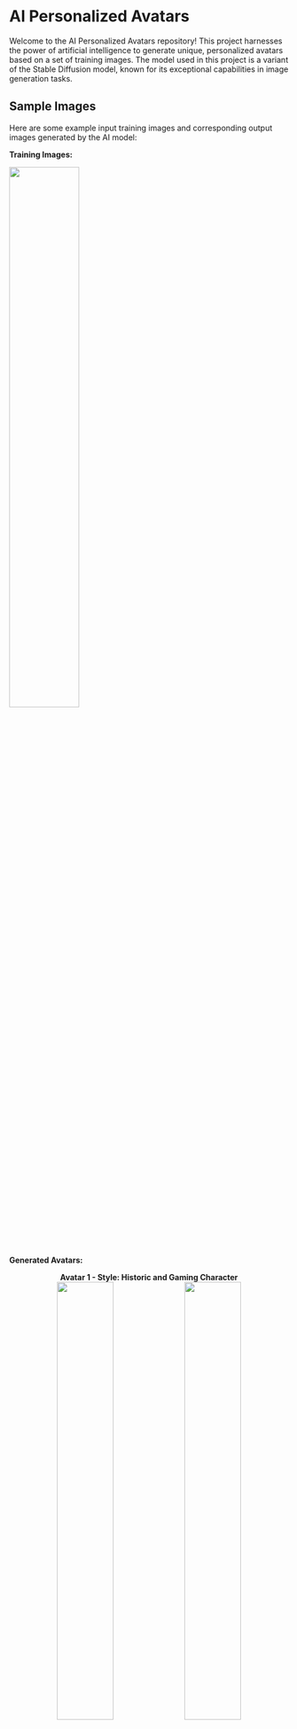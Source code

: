 # AI Personalized Avatars

Welcome to the AI Personalized Avatars repository! This project harnesses the power of artificial intelligence to generate unique, personalized avatars based on a set of training images. The model used in this project is a variant of the Stable Diffusion model, known for its exceptional capabilities in image generation tasks.

## Sample Images

Here are some example input training images and corresponding output images generated by the AI model:

**Training Images:**

<p float="left">
  <img src="https://github.com/NisaarAgharia/AI-Personalized-Avatars/assets/22457544/80d81e65-34d6-49ff-91d8-58aabd55f5be" width="50%" />
</p>

**Generated Avatars:**

<p align="center">
  <b>Avatar 1 - Style: Historic and Gaming Character</b><br>
  <img src="https://github.com/NisaarAgharia/AI-Personalized-Avatars/assets/22457544/1c10b986-d605-4ad9-85f7-8f620e700bd6" width="45%" />
  <img src="https://github.com/NisaarAgharia/AI-Personalized-Avatars/assets/22457544/02a680e4-6d5c-4fc3-944c-15dd392a7bfa" width="45%" /> 
  <br><br>
  <b>Avatar 2 - Style: Abstract Art</b><br>
  <img src="https://github.com/NisaarAgharia/AI-Personalized-Avatars/assets/22457544/52da37d9-1b5b-4481-aa2e-11c9198219b7" width="45%" />
  <img src="https://github.com/NisaarAgharia/AI-Personalized-Avatars/assets/22457544/21cca9d8-cc38-4d8f-af9d-7263b0782d0e" width="45%" /> 
  <br><br>
  <b>Avatar 3 - Style: Comic and Cyberpunk</b><br>
  <img src="https://github.com/NisaarAgharia/AI-Personalized-Avatars/assets/22457544/54c6f312-3440-43f0-88a9-73644b3b8fab" width="45%" />
  <img src="https://github.com/NisaarAgharia/AI-Personalized-Avatars/assets/22457544/f629ddf1-5e82-4339-89a3-1292b1b47716" width="45%" /> 
</p>


## Repository Contents

This repository contains:

1. **Google Colab Notebook:** A pre-configured Google Colab notebook for training your model. The notebook includes steps for setting up the environment, loading the necessary pre-trained models, uploading training images, training the model, and saving the model checkpoints.

2. **Regularization Images:** A set of regularization images used for stabilizing the training process. You can add more images or replace these images as per your requirements.

3. **Training Images Directory:** A dedicated directory to upload your training images. The images you upload will be used to personalize the AI model, and should be representative of the avatars you wish to generate.

4. **Trained Models:** The final trained model checkpoints saved in a directory named "trained_models".

## How to Use

Follow these steps to create your own AI personalized avatars:

1. **Clone or Download this Repository:** You can clone this repository to your local machine or simply download it.

2. **Setup the Environment:** Install the necessary Python packages which are listed in the Google Colab notebook.

3. **Download the Pre-trained Model:** The Google Colab notebook contains steps to download a pre-trained model from Hugging Face. This pre-trained model serves as a starting point for training your personalized avatar model.

4. **Upload Training Images:** You can upload your own set of training images in the "training_images" directory. These images will be used to fine-tune the pre-trained model. Ensure the images are representative of the avatars you wish the AI to generate.

5. **Train the Model:** Run the training script in the Google Colab notebook. This script fine-tunes the pre-trained model on your training images.

6. **Save and Use the Trained Model:** After training, the resulting model checkpoint is saved in the "trained_models" directory. You can now use this model checkpoint to generate your own personalized avatars.
